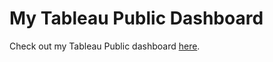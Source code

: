 # My Tableau Public Dashboard

Check out my Tableau Public dashboard [here](https://public.tableau.com/app/profile/rajiv.kapadia/viz/PremierLeague2022-23Analysis/PremierLeague2022-23byTeamAnalysis).




